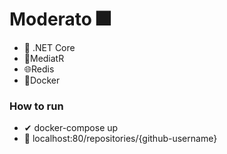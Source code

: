 
# Moderato 🎆

 - 🎪 .NET Core 
 - 🤝MediatR 
 - 🌐Redis
 - 🐳Docker

### How to run

 - ✔ docker-compose up 
 - 🏁 localhost:80/repositories/{github-username}
